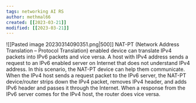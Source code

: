 ```yaml
---
tags: networking AI RS 
author: methmal66
created: [[2023-03-21]]
modified: [[2023-03-21]]
---
```

![[Pasted image 20230314090351.png|500]]
NAT-PT (Network Address Translation – Protocol Translation) enabled device can translate IPv4 packets into IPv6 packets and vice versa. A host with IPv4 address sends a request to an IPv6 enabled server on Internet that does not understand IPv4 address. In this scenario, the NAT-PT device can help them communicate. When the IPv4 host sends a request packet to the IPv6 server, the NAT-PT device/router strips down the IPv4 packet, removes IPv4 header, and adds IPv6 header and passes it through the Internet. When a response from the IPv6 server comes for the IPv4 host, the router does vice versa.